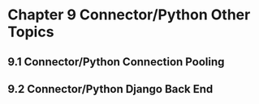 # Chapter 9 Connector/Python Other Topics

## 9.1 Connector/Python Connection Pooling
## 9.2 Connector/Python Django Back End